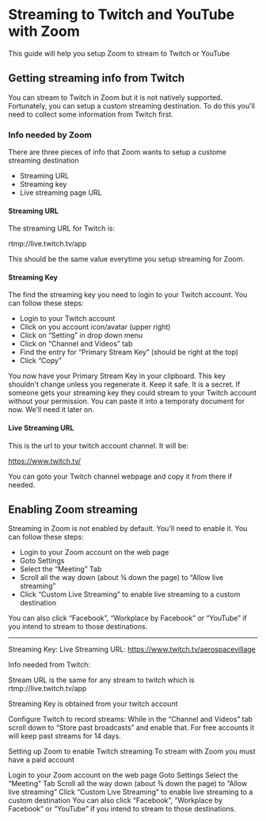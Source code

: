 # Streaming to Twitch and YouTube with Zoom

This guide will help you setup Zoom to stream to Twitch or YouTube

## Getting streaming info from Twitch

You can stream to Twitch in Zoom but it is not natively supported. Fortunately, you can setup a custom streaming destination. To do this you'll need to collect some information from Twitch first.

### Info needed by Zoom

There are three pieces of info that Zoom wants to setup a custome streaming destination

- Streaming URL
- Streaming key
- Live streaming page URL

#### Streaming URL

The streaming URL for Twitch is:

rtmp://live.twitch.tv/app

This should be the same value everytime you setup streaming for Zoom. 

#### Streaming Key

The find the streaming key you need to login to your Twitch account. You can follow these steps:
 
- Login to your Twitch account
- Click on you account icon/avatar (upper right)
- Click on “Setting” in drop down menu
- Click on “Channel and Videos” tab 
- Find the entry for  “Primary Stream Key” (should be right at the top)
- Click “Copy”

You now have your Primary Stream Key in your clipboard. This key shouldn't change unless you regenerate it. Keep it safe. It is a secret. If someone gets your streaming key they could stream to your Twitch account without your permission. You can paste it into a temporaty document for now. We'll need it later on.

#### Live Streaming URL
This is the url to your twitch account channel. It will be:

https://www.twitch.tv/<username> 

You can goto your Twitch channel webpage and copy it from there if needed.

## Enabling Zoom streaming

Streaming in Zoom is not enabled by default. You'll need to enable it. You can follow these steps:

- Login to your Zoom account on the web page
- Goto Settings
- Select the “Meeting” Tab
- Scroll all the way down (about ¾ down the page) to “Allow live streaming”
- Click “Custom Live Streaming” to enable live streaming to a custom destination

You can also click “Facebook”, “Workplace by Facebook” or “YouTube” if you intend to stream to those destinations.



----


Streaming Key: <streaming key>
Live Streaming URL: https://www.twitch.tv/aerospacevillage

Info needed from Twitch:

Stream URL is the same for any stream to twitch which is 
rtmp://live.twitch.tv/app

Streaming Key is obtained from your twitch account



Configure Twitch to record streams:
While in the  “Channel and Videos” tab scroll down to “Store past broadcasts” and enable that. For free accounts it will keep past streams for 14 days.

Setting up Zoom to enable Twitch streaming
To stream with Zoom you must have a paid account

Login to your Zoom account on the web page
Goto Settings
Select the “Meeting” Tab
Scroll all the way down (about ¾ down the page) to “Allow live streaming”
Click “Custom Live Streaming” to enable live streaming to a custom destination
You can also click “Facebook”, “Workplace by Facebook” or “YouTube” if you intend to stream to those destinations.
